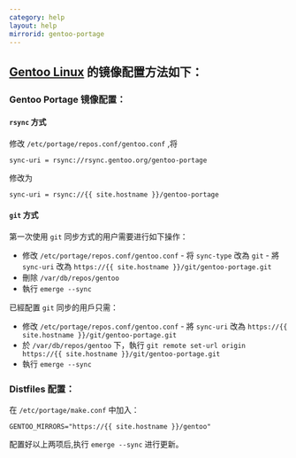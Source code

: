```yaml
---
category: help
layout: help
mirrorid: gentoo-portage
---
```


## [Gentoo Linux](https://www.gentoo.org/) 的镜像配置方法如下：

### Gentoo Portage 镜像配置：

#### `rsync` 方式

修改 `/etc/portage/repos.conf/gentoo.conf` ,将

```
sync-uri = rsync://rsync.gentoo.org/gentoo-portage
```

修改为

```
sync-uri = rsync://{{ site.hostname }}/gentoo-portage
```

#### `git` 方式

第一次使用 `git` 同步方式的用户需要进行如下操作：

- 修改 `/etc/portage/repos.conf/gentoo.conf`
		- 将 `sync-type` 改為 `git`
		- 將 `sync-uri` 改為 `https://{{ site.hostname }}/git/gentoo-portage.git`
- 刪除 `/var/db/repos/gentoo`
- 執行 `emerge --sync`

已經配置 `git` 同步的用戶只需：

- 修改 `/etc/portage/repos.conf/gentoo.conf`
		- 將 `sync-uri` 改為 `https://{{ site.hostname }}/git/gentoo-portage.git`
- 於 `/var/db/repos/gentoo` 下，執行 `git remote set-url origin https://{{ site.hostname }}/git/gentoo-portage.git`
- 執行 `emerge --sync`

### Distfiles 配置：

在 `/etc/portage/make.conf` 中加入：

```
GENTOO_MIRRORS="https://{{ site.hostname }}/gentoo"
```

配置好以上两项后,执行 `emerge --sync` 进行更新。
